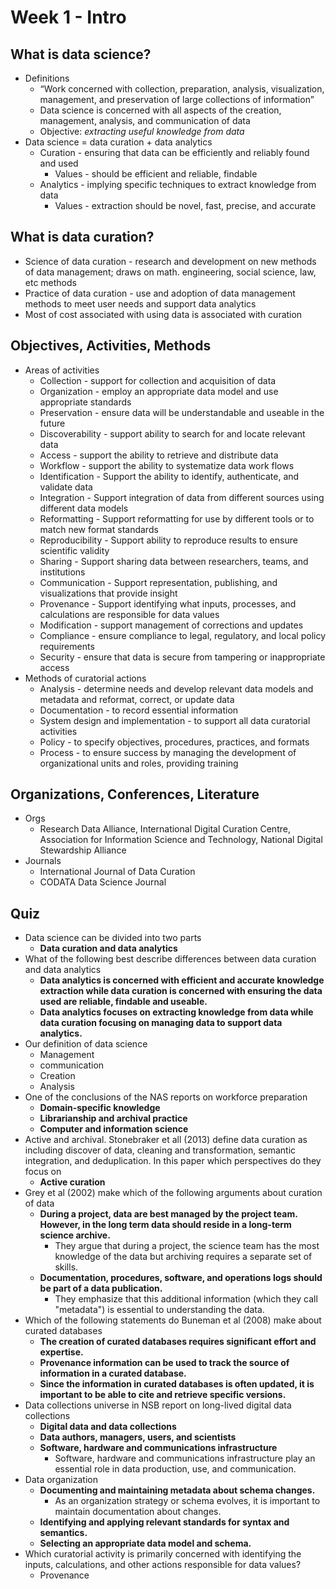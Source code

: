 # Week 1 - Intro

## What is data science?

- Definitions
    - “Work concerned with collection, preparation, analysis, visualization, management, and preservation of large collections of information”
    - Data science is concerned with all aspects of the creation, management, analysis, and communication of data
    - Objective: *extracting useful knowledge from data*
- Data science = data curation + data analytics
    - Curation - ensuring that data can be efficiently and reliably found and used
        - Values - should be efficient and reliable, findable
    - Analytics - implying specific techniques to extract knowledge from data
        - Values - extraction should be novel, fast, precise, and accurate

## What is data curation?

- Science of data curation - research and development on new methods of data management; draws on math. engineering, social science, law, etc methods
- Practice of data curation - use and adoption of data management methods to meet user needs and support data analytics
- Most of cost associated with using data is associated with curation

## Objectives, Activities, Methods

- Areas of activities
    - Collection - support for collection and acquisition of data
    - Organization - employ an appropriate data model and use appropriate standards
    - Preservation - ensure data will be understandable and useable in the future
    - Discoverability - support ability to search for and locate relevant data
    - Access - support the ability to retrieve and distribute data
    - Workflow - support the ability to systematize data work flows
    - Identification - Support the ability to identify, authenticate, and validate data
    - Integration - Support integration of data from different sources using different data models
    - Reformatting - Support reformatting for use by different tools or to match new format standards
    - Reproducibility - Support ability to reproduce results to ensure scientific validity
    - Sharing - Support sharing data between researchers, teams, and institutions
    - Communication - Support representation, publishing, and visualizations that provide insight
    - Provenance - Support identifying what inputs, processes, and calculations are responsible for data values
    - Modification - support management of corrections and updates
    - Compliance - ensure compliance to legal, regulatory, and local policy requirements
    - Security - ensure that data is secure from tampering or inappropriate access
- Methods of curatorial actions
    - Analysis - determine needs and develop relevant data models and metadata and reformat, correct, or update data
    - Documentation - to record essential information
    - System design and implementation - to support all data curatorial activities
    - Policy - to specify objectives, procedures, practices, and formats
    - Process - to ensure success by managing the development of organizational units and roles, providing training

## Organizations, Conferences, Literature

- Orgs
    - Research Data Alliance, International Digital Curation Centre, Association for Information Science and Technology, National Digital Stewardship Alliance
- Journals
    - International Journal of Data Curation
    - CODATA Data Science Journal

## Quiz

- Data science can be divided into two parts
    - **Data curation and data analytics**
- What of the following best describe differences between data curation and data analytics
    - **Data analytics is concerned with efficient and accurate knowledge extraction while data curation is concerned with ensuring the data used are reliable, findable and useable.**
    - **Data analytics focuses on extracting knowledge from data while data curation focusing on managing data to support data analytics.**
- Our definition of data science
    - Management
    - communication
    - Creation
    - Analysis
- One of the conclusions of the NAS reports on workforce preparation
    - **Domain-specific knowledge**
    - **Librarianship and archival practice**
    - **Computer and information science**
- Active and archival. Stonebraker et all (2013) define data curation as including discover of data, cleaning and transformation, semantic integration, and deduplication. In this paper which perspectives do they focus on
    - **Active curation**
- Grey et al (2002) make which of the following arguments about curation of data
    - **During a project, data are best managed by the project team. However, in the long term data should reside in a long-term science archive.**
        - They argue that during a project, the science team has the most knowledge of the data but archiving requires a separate set of skills.
    - **Documentation, procedures, software, and operations logs should be part of a data publication.**
        - They emphasize that this additional information (which they call "metadata") is essential to understanding the data.
- Which of the following statements do Buneman et al (2008) make about curated databases
    - **The creation of curated databases requires significant effort and expertise.**
    - **Provenance information can be used to track the source of information in a curated database.**
    - **Since the information in curated databases is often updated, it is important to be able to cite and retrieve specific versions.**
- Data collections universe in NSB report on long-lived digital data collections
    - **Digital data and data collections**
    - **Data authors, managers, users, and scientists**
    - **Software, hardware and communications infrastructure**
        - Software, hardware and communications infrastructure play an essential role in data production, use, and communication.
- Data organization
    - **Documenting and maintaining metadata about schema changes.**
        - As an organization strategy or schema evolves, it is important to maintain documentation about changes.
    - **Identifying and applying relevant standards for syntax and semantics.**
    - **Selecting an appropriate data model and schema.**
- Which curatorial activity is primarily concerned with identifying the inputs, calculations, and other actions responsible for data values?
    - Provenance